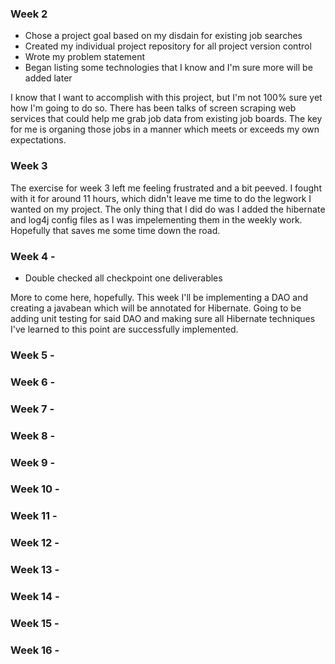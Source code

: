 ### Week 2 
- Chose a project goal based on my disdain for existing job searches
- Created my individual project repository for all project version control
- Wrote my problem statement
- Began listing some technologies that I know and I'm sure more will be added later

I know that I want to accomplish with this project, but I'm not 100% sure yet how I'm going to do so. There has been talks
of screen scraping web services that could help me grab job data from existing job boards. The key for me is organing those 
jobs in a manner which meets or exceeds my own expectations.

### Week 3 
The exercise for week 3 left me feeling frustrated and a bit peeved. I fought with it for around 11 hours, which didn't
leave me time to do the legwork I wanted on my project. The only thing that I did do was I added the hibernate and log4j
config files as I was impelementing them in the weekly work. Hopefully that saves me some time down the road.

### Week 4 -
- Double checked all checkpoint one deliverables

More to come here, hopefully. This week I'll be implementing a DAO and creating a javabean which will be annotated for
Hibernate. Going to be adding unit testing for said DAO and making sure all Hibernate techniques I've learned to this point
are successfully implemented.

### Week 5 -

### Week 6 -

### Week 7 -

### Week 8 -

### Week 9 -

### Week 10 -

### Week 11 -

### Week 12 -

### Week 13 -

### Week 14 -

### Week 15 -

### Week 16 -